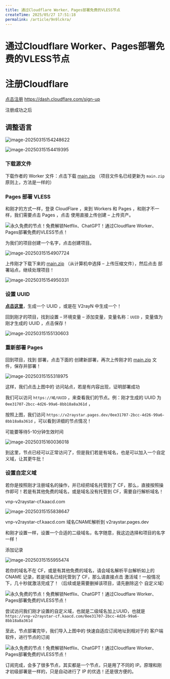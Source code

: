 ```yaml
---
title: 通过Cloudflare Worker、Pages部署免费的VLESS节点
createTime: 2025/05/27 17:51:18
permalink: /article/9n9lckra/
---
```

# 通过Cloudflare Worker、Pages部署免费的VLESS节点

# 注册Cloudflare

[点击注册](https://dash.cloudflare.com/sign-up)    https://dash.cloudflare.com/sign-up

注册成功之后

## 调整语言

![image-20250315154248622](https://imgoss.xgss.net/picgo/image-20250315154248622.png?aliyun)



![image-20250315154419395](https://imgoss.xgss.net/picgo/image-20250315154419395.png?aliyun)

### 下载源文件

下载作者的 Worker 文件：点击下载 [main.zip](https://github.com/cmliu/edgetunnel/archive/refs/heads/main.zip) （项目文件名已经更新为 `main.zip` 原则上，方法是一样的）

### Pages 部署 VLESS

和刚才的方式一样，登录 CloudFlare ，来到 Workers 和 Pages ，和刚才不一样，我们需要点击 Pages ，点击 使用直接上传创建 – 上传资产。

![永久免费的节点！免费解锁Netflix、ChatGPT！通过Cloudflare Worker、Pages部署免费的VLESS节点！](https://v2rayssr.com/wp-content/uploads/2024/05/worker%E5%88%9B%E5%BB%BA.png)

为我们的项目创建一个名字，点击创建项目。

![image-20250315154907724](https://imgoss.xgss.net/picgo/image-20250315154907724.png?aliyun)

上传刚才下载下来的 [main.zip](https://github.com/cmliu/edgetunnel/archive/refs/heads/main.zip) （从计算机中选择 – 上传压缩文件），然后点击 部署站点，继续处理项目！

![image-20250315154950331](https://imgoss.xgss.net/picgo/image-20250315154950331.png?aliyun)

### 设置 UUID

**[点击这里](https://1024tools.com/uuid)**，生成一个 UUID ，或是在 V2rayN 中生成一个！

回到刚才的项目，找到设置 – 环境变量 – 添加变量，变量名称：`UUID` ，变量值为刚才生成的 UUID ，点击保存！



![image-20250315155130603](https://imgoss.xgss.net/picgo/image-20250315155130603.png?aliyun)

### 重新部署 Pages

回到项目，找到 部署，点击下面的 创建新部署，再次上传刚才的 [main.zip](https://github.com/cmliu/edgetunnel/archive/refs/heads/main.zip) 文件，保存并部署！

![image-20250315155318975](https://imgoss.xgss.net/picgo/image-20250315155318975.png?aliyun)

这样，我们点击上图中的 访问站点，若是有内容出现，证明部署成功

我们可以访问 `https://域/UUID` ，来查看我们的节点。例：刚才生成的 UUID 为 `0ee31707-2bcc-4d26-99a6-8bb18a8a361d` ，

按照上图，我们访问 `https://v2raystar.pages.dev/0ee31707-2bcc-4d26-99a6-8bb18a8a361d` ，可以看到详细的节点情况！

可能要等待5-10分钟生效时间

![image-20250315160036018](https://imgoss.xgss.net/picgo/image-20250315160036018.png?aliyun)



到这里，节点已经可以正常访问了，但是我们若是有域名，也是可以加入一个自定义域，让其更牛批！



### 设置自定义域

若你是按照刚才注册域名的操作，并已经把域名托管到了 CF，那么，直接按照操作即可！若是有其他免费的域名，或是域名没有托管到 CF，需要自行解析域名！

vnp-v2raystar-cf.kaacd.com

![image-20250315155838647](https://imgoss.xgss.net/picgo/image-20250315155838647.png?aliyun)

vnp-v2raystar-cf.kaacd.com 域名CNAME解析到 v2raystar.pages.dev

和刚才设置一样，设置一个合适的二级域名，名字随意，我这边选择和项目的名字一样！

添加记录

![image-20250315155955474](https://imgoss.xgss.net/picgo/image-20250315155955474.png?aliyun)



若你的域名不在 CF，或是有其他免费的域名，请会域名解析平台解析如上的 CNAME 记录，若是域名已经托管到了 CF，那么请直接点击 激活域！一般情况下，几十秒就激活完成了！（后续或是需要删掉该项目，请先删除这个 自定义域）

![永久免费的节点！免费解锁Netflix、ChatGPT！通过Cloudflare Worker、Pages部署免费的VLESS节点！](https://v2rayssr.com/wp-content/uploads/2024/05/ok.png)

尝试访问我们刚才设置的自定义域，也就是二级域名加上UUID，也就是 `https://vnp-v2raystar-cf.kaacd.com/0ee31707-2bcc-4d26-99a6-8bb18a8a361d`

至此，节点部署完毕，我们导入上图中的 快速自适应订阅地址到相对于的 客户端软件，进行节点的订阅

![永久免费的节点！免费解锁Netflix、ChatGPT！通过Cloudflare Worker、Pages部署免费的VLESS节点！](https://v2rayssr.com/wp-content/uploads/2024/05/%E5%85%8D%E8%B4%B9%E8%8A%82%E7%82%B9%E9%83%A8%E7%BD%B2.png)

订阅完成，会多了很多节点，其实都是一个节点，只是用了不同的 IP。原理和刚才初级部署是一样的，只是自动进行了 IP 的优选！还是很方便的。